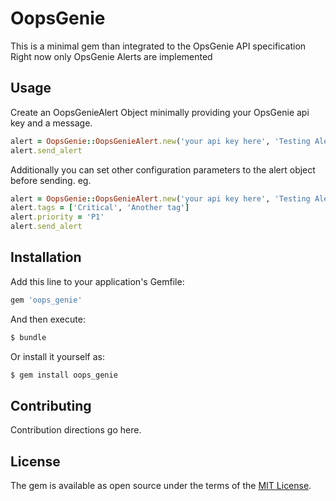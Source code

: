 # OopsGenie
This is a minimal gem than integrated to the OpsGenie API specification
Right now only OpsGenie Alerts are implemented

## Usage
Create an OopsGenieAlert Object minimally providing your OpsGenie api key and a 
message.
```ruby
alert = OopsGenie::OopsGenieAlert.new('your api key here', 'Testing Alerts')
alert.send_alert
```

Additionally you can set other configuration parameters to the alert object
before sending. eg.
```ruby
alert = OopsGenie::OopsGenieAlert.new('your api key here', 'Testing Alerts')
alert.tags = ['Critical', 'Another tag']
alert.priority = 'P1'
alert.send_alert

```

## Installation
Add this line to your application's Gemfile:

```ruby
gem 'oops_genie'
```

And then execute:
```bash
$ bundle
```

Or install it yourself as:
```bash
$ gem install oops_genie
```

## Contributing
Contribution directions go here.

## License
The gem is available as open source under the terms of the [MIT License](https://opensource.org/licenses/MIT).
